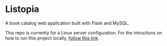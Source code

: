 # Listopia

A book catalog web application built with Flask and MySQL.

This repo is currently for a Linux server configuration. For the intructions on how to run this project locally, [follow this link](https://github.com/nehal96/full-stack-nd/tree/master/P4-Catalog-Web-App).
